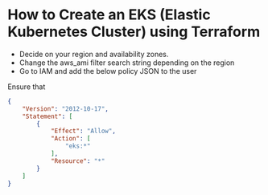 
# How to Create an EKS (Elastic Kubernetes Cluster) using Terraform


- Decide on your region and availability zones.
- Change the aws_ami filter search string depending on the region
- Go to IAM and add the below policy JSON to the user

Ensure that 

``` json
{
    "Version": "2012-10-17",
    "Statement": [
        {
            "Effect": "Allow",
            "Action": [
                "eks:*"
            ],
            "Resource": "*"
        }
    ]
}
```

